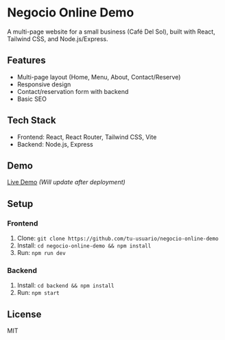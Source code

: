 # Negocio Online Demo
A multi-page website for a small business (Café Del Sol), built with React, Tailwind CSS, and Node.js/Express.

## Features
- Multi-page layout (Home, Menu, About, Contact/Reserve)
- Responsive design
- Contact/reservation form with backend
- Basic SEO

## Tech Stack
- Frontend: React, React Router, Tailwind CSS, Vite
- Backend: Node.js, Express

## Demo
[Live Demo](https://negocio-online-demo.vercel.app) *(Will update after deployment)*

## Setup
### Frontend
1. Clone: `git clone https://github.com/tu-usuario/negocio-online-demo`
2. Install: `cd negocio-online-demo && npm install`
3. Run: `npm run dev`

### Backend
1. Install: `cd backend && npm install`
2. Run: `npm start`

## License
MIT
